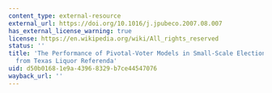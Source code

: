 ```yaml
---
content_type: external-resource
external_url: https://doi.org/10.1016/j.jpubeco.2007.08.007
has_external_license_warning: true
license: https://en.wikipedia.org/wiki/All_rights_reserved
status: ''
title: 'The Performance of Pivotal-Voter Models in Small-Scale Elections: Evidence
  from Texas Liquor Referenda'
uid: d50b0168-1e9a-4396-8329-b7ce44547076
wayback_url: ''
---
```

